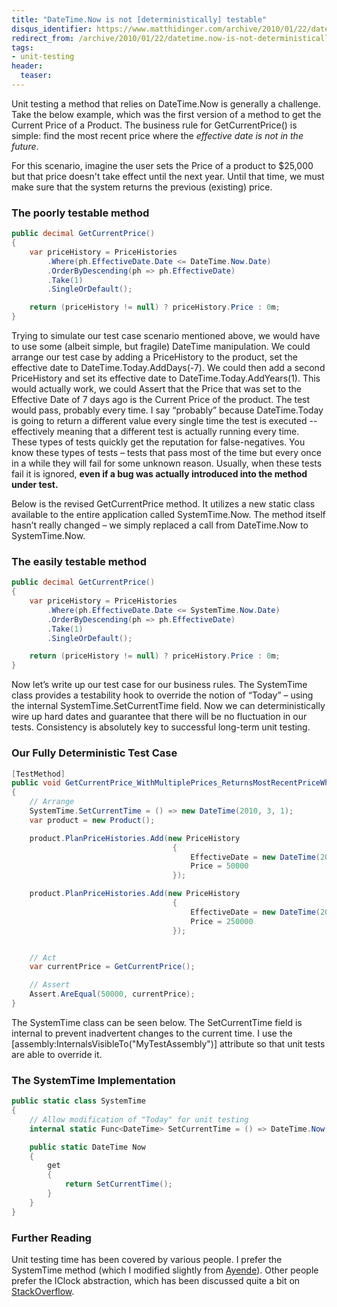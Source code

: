 ```yaml
---
title: "DateTime.Now is not [deterministically] testable"
disqus_identifier: https://www.matthidinger.com/archive/2010/01/22/datetime.now-is-not-deterministically-testable.aspx
redirect_from: /archive/2010/01/22/datetime.now-is-not-deterministically-testable.aspx/
tags: 
- unit-testing
header:
  teaser: 
---
```

Unit testing a method that relies on DateTime.Now is generally a challenge. Take the below example, which was the first version of a method to get the Current Price of a Product. The business rule for GetCurrentPrice() is simple: find the most recent price where the *effective date is not in the future*.

For this scenario, imagine the user sets the Price of a product to $25,000 but that price doesn't take effect until the next year. Until that time, we must make sure that the system returns the previous (existing) price.

### The poorly testable method

```csharp
public decimal GetCurrentPrice()
{
    var priceHistory = PriceHistories
        .Where(ph.EffectiveDate.Date <= DateTime.Now.Date)
        .OrderByDescending(ph => ph.EffectiveDate)
        .Take(1)
        .SingleOrDefault();

    return (priceHistory != null) ? priceHistory.Price : 0m;
}
```

Trying to simulate our test case scenario mentioned above, we would have to use some (albeit simple, but fragile) DateTime manipulation. We could arrange our test case by adding a PriceHistory to the product, set the effective date to DateTime.Today.AddDays(-7). We could then add a second PriceHistory and set its effective date to DateTime.Today.AddYears(1). This would actually work, we could Assert that the Price that was set to the Effective Date of 7 days ago is the Current Price of the product. The test would pass, probably every time. I say “probably” because DateTime.Today is going to return a different value every single time the test is executed -- effectively meaning that a different test is actually running every time. These types of tests quickly get the reputation for false-negatives. You know these types of tests – tests that pass most of the time but every once in a while they will fail for some unknown reason. Usually, when these tests fail it is ignored, **even if a bug was actually introduced into the method under test.**

Below is the revised GetCurrentPrice method. It utilizes a new static class available to the entire application called SystemTime.Now. The method itself hasn’t really changed – we simply replaced a call from DateTime.Now to SystemTime.Now.

### The easily testable method

```csharp
public decimal GetCurrentPrice()
{
    var priceHistory = PriceHistories
        .Where(ph.EffectiveDate.Date <= SystemTime.Now.Date)
        .OrderByDescending(ph => ph.EffectiveDate)
        .Take(1)
        .SingleOrDefault();

    return (priceHistory != null) ? priceHistory.Price : 0m;
}
```

Now let’s write up our test case for our business rules. The SystemTime class provides a testability hook to override the notion of “Today” – using the internal SystemTime.SetCurrentTime field. Now we can deterministically wire up hard dates and guarantee that there will be no fluctuation in our tests. Consistency is absolutely key to successful long-term unit testing.

### Our Fully Deterministic Test Case

```csharp
[TestMethod]
public void GetCurrentPrice_WithMultiplePrices_ReturnsMostRecentPriceWhereTodayIsAfterEffectiveDate()
{
    // Arrange
    SystemTime.SetCurrentTime = () => new DateTime(2010, 3, 1);
    var product = new Product();

    product.PlanPriceHistories.Add(new PriceHistory
                                    {
                                        EffectiveDate = new DateTime(2010, 1, 1), 
                                        Price = 50000
                                    });

    product.PlanPriceHistories.Add(new PriceHistory
                                    {
                                        EffectiveDate = new DateTime(2011, 1, 1), 
                                        Price = 250000
                                    });


    // Act
    var currentPrice = GetCurrentPrice();

    // Assert
    Assert.AreEqual(50000, currentPrice);
}
```

The SystemTime class can be seen below. The SetCurrentTime field is internal to prevent inadvertent changes to the current time. I use the \[assembly:InternalsVisibleTo("MyTestAssembly")\] attribute so that unit tests are able to override it.

### The SystemTime Implementation

```csharp
public static class SystemTime
{
    // Allow modification of "Today" for unit testing
    internal static Func<DateTime> SetCurrentTime = () => DateTime.Now;

    public static DateTime Now
    {
        get
        {
            return SetCurrentTime();
        }
    }
}
```

### Further Reading

Unit testing time has been covered by various people. I prefer the SystemTime method (which I modified slightly from [Ayende](https://ayende.com/Blog/archive/2008/07/07/Dealing-with-time-in-tests.aspx)). Other people prefer the IClock abstraction, which has been discussed quite a bit on [StackOverflow](https://stackoverflow.com/questions/43711/whats-a-good-way-to-overwrite-datetime-now-during-testing).

 

